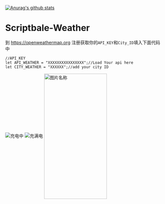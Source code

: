 [![Anurag's github stats](https://github-readme-stats.vercel.app/api?username=xkerwin)](https://github.com/anuraghazra/github-readme-stats)
# Scriptbale-Weather

到
https://openweathermap.org
注册获取你的`API_KEY`和`City_ID`填入下面代码中

```
//API_KEY
let API_WEATHER = "XXXXXXXXXXXXXXXX";//Load Your api here
let CITY_WEATHER = "XXXXXX";//add your city ID
```
![充电中](https://github.com/xkerwin/Scriptbale-Weather/blob/main/image/charging.PNG?raw=true)
![充满电](https://github.com/xkerwin/Scriptbale-Weather/blob/main/image/full%20charge.PNG?raw=true)
<img src="https://github.com/xkerwin/Scriptbale-Weather/blob/main/image/charging.PNG?raw=true" width = "200" height = "400" alt="图片名称" 
align=center>
